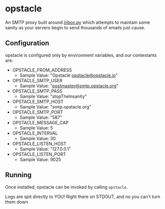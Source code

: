 
opstacle
========

An SMTP proxy built around [inbox.py](https://github.com/kennethreitz/inbox.py)
which attempts to maintain some sanity as your servers begin to send thousands
of emails just cause.

Configuration
-------------

opstacle is configured only by environment variables, and our contestants are:

- OPSTACLE_FROM_ADDRESS
  - Sample Value: "Opstacle <opstacle@opstacle.io>"
- OPSTACLE_SMTP_USER
  - Sample Value: "postmaster@smtp.opstacle.org"
- OPSTACLE_SMTP_PASS
  - Sample Value: "stopTheInsanity"
- OPSTACLE_SMTP_HOST
  - Sample Value: "smtp.opstacle.org"
- OPSTACLE_SMTP_PORT
  - Sample Value: "587"
- OPSTACLE_MESSAGE_CAP
  - Sample Value: 5
- OPSTACLE_INTERVAL
  - Sample Value: 30
- OPSTACLE_LISTEN_HOST
  - Sample Value: "127.0.0.1"
- OPSTACLE_LISTEN_PORT
  - Sample Value: 9025

Running
-------

Once installed, opstacle can be invoked by calling `opstacle`.

Logs are spit directly to YOU! Right there on STDOUT, and no you can't turn them down
